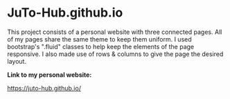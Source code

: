 # JuTo-Hub.github.io
 
 This project consists of a personal website  with three connected pages.
 All of my pages share the same theme to keep them uniform.
 I used bootstrap's ".fluid" classes to help keep the elements of the page responsive.
 I also made use of rows & columns to give the page the desired layout.

**Link to my personal website:**

https://juto-hub.github.io/
